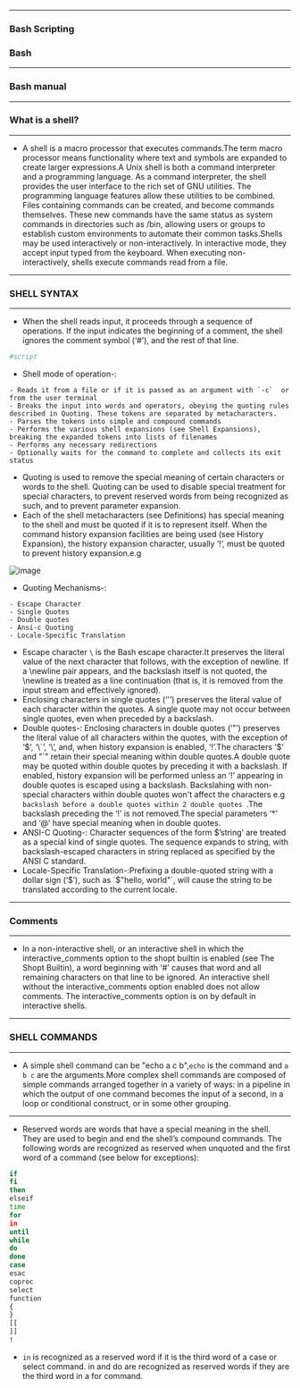 -------------

### Bash Scripting
### Bash

--------------

### Bash manual

---------------

### What is a shell?

----------------

- A shell is a macro processor that executes commands.The term macro processor means functionality where text and symbols are expanded to create larger expressions.A Unix shell is both a command interpreter and a programming language. As a command interpreter, the shell provides the user interface to the rich set of GNU utilities. The programming language features allow these utilities to be combined. Files containing commands can be created, and become commands themselves. These new commands have the same status as system commands in directories such as /bin, allowing users or groups to establish custom environments to automate their common tasks.Shells may be used interactively or non-interactively. In interactive mode, they accept input typed from the keyboard. When executing non-interactively, shells execute commands read from a file.

---------------------

### SHELL SYNTAX

---------------------

- When the shell reads input, it proceeds through a sequence of operations. If the input indicates the beginning of a comment, the shell ignores the comment symbol (‘#’), and the rest of that line.

```bash
#script
```

- Shell mode of operation-:

```
- Reads it from a file or if it is passed as an argument with `-c`  or from the user terminal
- Breaks the input into words and operators, obeying the quoting rules described in Quoting. These tokens are separated by metacharacters.
- Parses the tokens into simple and compound commands
- Performs the various shell expansions (see Shell Expansions), breaking the expanded tokens into lists of filenames
- Performs any necessary redirections
- Optionally waits for the command to complete and collects its exit status
```

- Quoting is used to remove the special meaning of certain characters or words to the shell. Quoting can be used to disable special treatment for special characters, to prevent reserved words from being recognized as such, and to prevent parameter expansion.
- Each of the shell metacharacters (see Definitions) has special meaning to the shell and must be quoted if it is to represent itself. When the command history expansion facilities are being used (see History Expansion), the history expansion character, usually ‘!’, must be quoted to prevent history expansion.e.g

![image](https://github.com/user-attachments/assets/36f11f92-d194-48e6-9558-05920acd6711)

- Quoting Mechanisms-:

```
- Escape Character
- Single Quotes
- Double quotes
- Ansi-c Quoting
- Locale-Specific Translation
```

- Escape character `\` is the Bash escape character.It preserves the literal value of the next character that follows, with the exception of newline. If a \newline pair appears, and the backslash itself is not quoted, the \newline is treated as a line continuation (that is, it is removed from the input stream and effectively ignored).
- Enclosing characters in single quotes (‘'’) preserves the literal value of each character within the quotes. A single quote may not occur between single quotes, even when preceded by a backslash.
- Double quotes-: Enclosing characters in double quotes (‘"’) preserves the literal value of all characters within the quotes, with the exception of ‘$’, ‘\`’, ‘\’, and, when history expansion is enabled, ‘!’.The characters ‘$’ and "\`" retain their special meaning within double quotes.A double quote may be quoted within double quotes by preceding it with a backslash. If enabled, history expansion will be performed unless an ‘!’ appearing in double quotes is escaped using a backslash. Backslahing with non-special characters within double quotes won't affect the characters e.g `backslash before a double quotes within 2 double quotes `.The backslash preceding the ‘!’ is not removed.The special parameters ‘*’ and ‘@’ have special meaning when in double quotes.
- ANSI-C Quoting-: Character sequences of the form $’string’ are treated as a special kind of single quotes. The sequence expands to string, with backslash-escaped characters in string replaced as specified by the ANSI C standard.
- Locale-Specific Translation-:Prefixing a double-quoted string with a dollar sign (‘$’), such as `$"hello, world"`, will cause the string to be translated according to the current locale.

----------------

### Comments

----------------

- In a non-interactive shell, or an interactive shell in which the interactive_comments option to the shopt builtin is enabled (see The Shopt Builtin), a word beginning with ‘#’ causes that word and all remaining characters on that line to be ignored. An interactive shell without the interactive_comments option enabled does not allow comments. The interactive_comments option is on by default in interactive shells.

------------------

### SHELL COMMANDS

------------------

- A simple shell command can be "echo a c b",`echo` is the command and `a b c` are the arguments.More complex shell commands are composed of simple commands arranged together in a variety of ways: in a pipeline in which the output of one command becomes the input of a second, in a loop or conditional construct, or in some other grouping. 


------------------

- Reserved words are words that have a special meaning in the shell. They are used to begin and end the shell’s compound commands. The following words are recognized as reserved when unquoted and the first word of a command (see below for exceptions):

```bash
if
fi
then
elseif
time
for
in
until
while
do
done
case
esac
coproc
select
function
{
}
[[
]]
!
```

- `in` is recognized as a reserved word if it is the third word of a case or select command. in and do are recognized as reserved words if they are the third word in a for command. 


